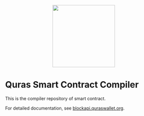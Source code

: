 <p align="center">
<img
    src="http://blockapi.quras.io/quras/img/logo1.png"
    width="200px">
</p>

# Quras Smart Contract Compiler

This is the compiler repository of smart contract.

For detailed documentation, see [blockapi.quraswallet.org](http://blockapi.quraswallet.org/quras-js/docs/en/whitepaper/wp-virtualmachine.html).
